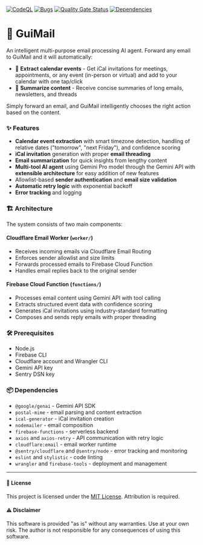 [![CodeQL](https://github.com/guiruggiero/guimail/actions/workflows/github-code-scanning/codeql/badge.svg)](https://github.com/guiruggiero/guimail/actions/workflows/github-code-scanning/codeql)
[![Bugs](https://sonarcloud.io/api/project_badges/measure?project=guiruggiero_guimail&metric=bugs)](https://sonarcloud.io/summary/new_code?id=guiruggiero_guimail)
[![Quality Gate Status](https://sonarcloud.io/api/project_badges/measure?project=guiruggiero_guimail&metric=alert_status)](https://sonarcloud.io/summary/new_code?id=guiruggiero_guimail)
[![Dependencies](https://github.com/guiruggiero/guimail/actions/workflows/dependabot/dependabot-updates/badge.svg)](https://github.com/guiruggiero/guimail/actions/workflows/dependabot/dependabot-updates)

# 📧 GuiMail

An intelligent multi-purpose email processing AI agent. Forward any email to GuiMail and it will automatically:

- 📅 **Extract calendar events** - Get iCal invitations for meetings, appointments, or any event (in-person or virtual) and add to your calendar with one tap/click
- 📝 **Summarize content** - Receive concise summaries of long emails, newsletters, and threads

Simply forward an email, and GuiMail intelligently chooses the right action based on the content.

### ✨ Features

- **Calendar event extraction** with smart timezone detection, handling of relative dates ("tomorrow", "next Friday"), and confidence scoring
- **iCal invitation** generation with proper **email threading**
- **Email summarization** for quick insights from lengthy content
- **Multi-tool AI agent** using Gemini Pro model through the Gemini API with **extensible architecture** for easy addition of new features
- Allowlist-based **sender authentication** and **email size validation**
- **Automatic retry logic** with exponential backoff
- **Error tracking** and logging

### 🏗️ Architecture

The system consists of two main components:

#### Cloudflare Email Worker (`worker/`)
- Receives incoming emails via Cloudflare Email Routing
- Enforces sender allowlist and size limits
- Forwards processed emails to Firebase Cloud Function
- Handles email replies back to the original sender

#### Firebase Cloud Function (`functions/`)
- Processes email content using Gemini API with tool calling
- Extracts structured event data with confidence scoring
- Generates iCal invitations using industry-standard formatting
- Composes and sends reply emails with proper threading

### 🛠️ Prerequisites
- Node.js
- Firebase CLI
- Cloudflare account and Wrangler CLI
- Gemini API key
- Sentry DSN key

### 📦 Dependencies
- `@google/genai` - Gemini API SDK
- `postal-mime` - email parsing and content extraction
- `ical-generator` - iCal invitation creation
- `nodemailer` - email composition
- `firebase-functions` - serverless backend
- `axios` and `axios-retry` - API communication with retry logic
- `cloudflare:email` - email worker runtime
- `@sentry/cloudflare` and `@sentry/node` - error tracking and monitoring
- `eslint` and `stylistic` - code linting
- `wrangler` and `firebase-tools` - deployment and management

---

#### 📄 License
This project is licensed under the [MIT License](LICENSE). Attribution is required.

#### ⚠️ Disclaimer
This software is provided "as is" without any warranties. Use at your own risk. The author is not responsible for any consequences of using this software.
